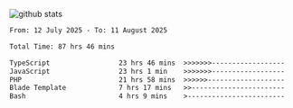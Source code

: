 
![github stats](https://github-readme-stats.vercel.app/api?username=realmahd1&show_icons=true&theme=codeSTACKr&hide_rank=true&count_private=true)

<!--START_SECTION:waka-->

```txt
From: 12 July 2025 - To: 11 August 2025

Total Time: 87 hrs 46 mins

TypeScript                 23 hrs 46 mins  >>>>>>>------------------   27.08 %
JavaScript                 23 hrs 1 min    >>>>>>>------------------   26.23 %
PHP                        21 hrs 58 mins  >>>>>>-------------------   25.04 %
Blade Template             7 hrs 17 mins   >>-----------------------   08.31 %
Bash                       4 hrs 9 mins    >------------------------   04.74 %
```

<!--END_SECTION:waka-->
